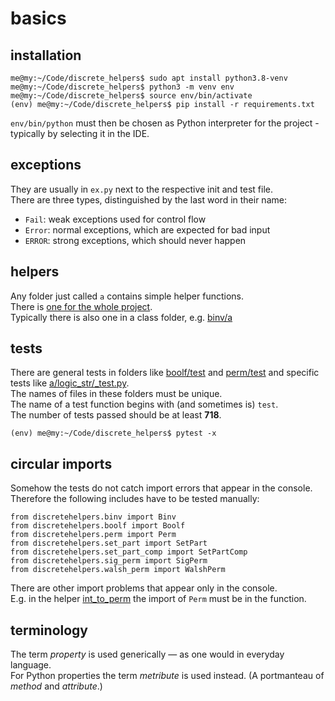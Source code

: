 # basics

## installation

```
me@my:~/Code/discrete_helpers$ sudo apt install python3.8-venv
me@my:~/Code/discrete_helpers$ python3 -m venv env
me@my:~/Code/discrete_helpers$ source env/bin/activate
(env) me@my:~/Code/discrete_helpers$ pip install -r requirements.txt
```

`env/bin/python` must then be chosen as Python interpreter for the project - typically by selecting it in the IDE.

## exceptions

They are usually in `ex.py` next to the respective init and test file.<br>
There are three types, distinguished by the last word in their name:

* `Fail`:  weak exceptions used for control flow
* `Error`: normal exceptions, which are expected for bad input
* `ERROR`: strong exceptions, which should never happen

## helpers

Any folder just called `a` contains simple helper functions.<br>
There is [one for the whole project](../discretehelpers/a).<br>
Typically there is also one in a class folder, e.g. [binv/a](../discretehelpers/binv/a)

## tests

There are general tests in folders like
[boolf/test](../discretehelpers/boolf/test) and [perm/test](../discretehelpers/perm/test)
and specific tests like [a/logic_str/_test.py](../discretehelpers/a/logic_str/_test.py).<br>
The names of files in these folders must be unique.<br>
The name of a test function begins with (and sometimes is) `test`.<br>
The number of tests passed should be at least **718**.

```
(env) me@my:~/Code/discrete_helpers$ pytest -x
```

## circular imports

Somehow the tests do not catch import errors that appear in the console.<br>
Therefore the following includes have to be tested manually:

```
from discretehelpers.binv import Binv
from discretehelpers.boolf import Boolf
from discretehelpers.perm import Perm
from discretehelpers.set_part import SetPart
from discretehelpers.set_part_comp import SetPartComp
from discretehelpers.sig_perm import SigPerm
from discretehelpers.walsh_perm import WalshPerm
```

There are other import problems that appear only in the console.<br>
E.g. in the helper [int_to_perm](../discretehelpers/a/int_to_perm/__init__.py) the import of `Perm` must be in the function.


## terminology

The term *property* is used generically &mdash; as one would in everyday language.<br>
For Python properties the term *metribute* is used instead. (A portmanteau of *method* and *attribute*.)
